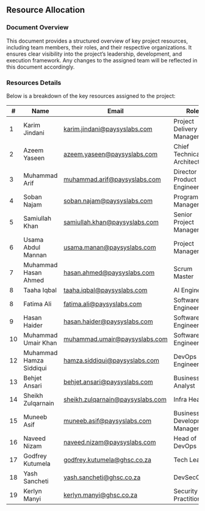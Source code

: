 ##  Resource Allocation  

### Document Overview

This document provides a structured overview of key project resources, including team members, their roles, and their respective organizations. It ensures clear visibility into the project’s leadership, development, and execution framework. Any changes to the assigned team will be reflected in this document accordingly.

 

### Resources Details

Below is a breakdown of the key resources assigned to the project:

| #  | Name                     | Email                              | Role                   | Organization  |
|----|--------------------------|------------------------------------|------------------------|--------------|
| 1  | Karim Jindani            | karim.jindani@paysyslabs.com      | Project Delivery Manager                    | Paysys Labs  |
| 2  | Azeem Yaseen             | azeem.yaseen@paysyslabs.com       | Chief Technical Architect | Paysys Labs
| 3  | Muhammad Arif             | muhammad.arif@paysyslabs.com       | Director Product Engineering                    | Paysys Labs  |
| 4  | Soban Najam              | soban.najam@paysyslabs.com        | Program Manager        | Paysys Labs  |
| 5  | Samiullah Khan           | samiullah.khan@paysyslabs.com     | Senior Project Manager            | Paysys Labs  |
| 6  | Usama Abdul Mannan       | usama.manan@paysyslabs.com        | Project Manager        | Paysys Labs  |
| 7  | Muhammad Hasan Ahmed     | hasan.ahmed@paysyslabs.com        | Scrum Master           | Paysys Labs  |
| 8 | Taaha Iqbal               | taaha.iqbal@paysyslabs.com         | AI Engineer      | Paysys Labs  |
| 8 | Fatima Ali               | fatima.ali@paysyslabs.com         | Software Engineer      | Paysys Labs  |
| 9 | Hasan Haider             | hasan.haider@paysyslabs.com       | Software Engineer      | Paysys Labs  |
| 10 | Muhammad Umair Khan      | muhammad.umair@paysyslabs.com     | Software Engineer      | Paysys Labs  |
| 12 | Muhammad Hamza Siddiqui  | hamza.siddiqui@paysyslabs.com     | DevOps Engineer        | Paysys Labs  |
| 13 | Behjet Ansari            | behjet.ansari@paysyslabs.com      | Business Analyst       | Paysys Labs  |
| 14 | Sheikh Zulqarnain        | sheikh.zulqarnain@paysyslabs.com  | Infra Head             | Paysys Labs  |
| 15 | Muneeb Asif              | muneeb.asif@paysyslabs.com        | Business Development Manager  | Paysys Labs  |
| 16 | Naveed Nizam             | naveed.nizam@paysyslabs.com       | Head of DevOps         | Paysys Labs  |
| 17 | Godfrey Kutumela |godfrey.kutumela@ghsc.co.za | Tech Lead | GHSC|
| 18 | Yash Sancheti |yash.sancheti@ghsc.co.za | DevSecOps | GHSC|
| 19 | Kerlyn Manyi | kerlyn.manyi@ghsc.co.za| Security Practitioner | GHSC|
